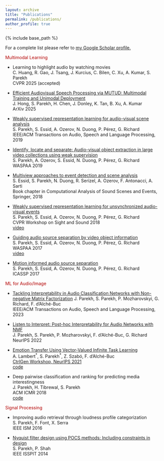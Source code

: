 ```yaml
---
layout: archive
title: "Publications"
permalink: /publications/
author_profile: true
---
```


{% include base_path %}


For a complete list please refer to <u><a href="https://scholar.google.com/citations?user=0k_gLpsAAAAJ&hl=en">my Google Scholar profile</a>.</u>

<p style="color:#b30000;"> Multimodal Learning </p>

- Learning to highlight audio by watching movies  
C. Huang, R. Gao, J. Tsang, J. Kurcius, C. Bilen, C. Xu, A. Kumar, S. Parekh  
CVPR 2025 (accepted)

- [Efficient Audiovisual Speech Processing via MUTUD: Multimodal Training and Unimodal Deployment](https://arxiv.org/abs/2501.18157)  
J. Hong, S. Parekh, H. Chen, J. Donley, K. Tan, B. Xu, A. Kumar  
ArXiv 2025

- [Weakly supervised representation learning for audio-visual scene analysis](https://perso.telecom-paristech.fr/grichard/Publications/2019-IEEE_TASLP_Parekh.pdf)    
S. Parekh, S. Essid, A. Ozerov, N. Duong, P. Pérez, G. Richard  
IEEE/ACM Transactions on Audio, Speech and Language Processing, 2019

- [Identify, locate and separate: Audio-visual object extraction in large video collections using weak supervision](https://arxiv.org/abs/1811.04000)    
S. Parekh, A. Ozerov, S. Essid, N. Duong, P. Pérez, G. Richard  
WASPAA 2019

- [Multiview approaches to event detection and scene analysis](https://hal.science/hal-01620341/file/chapter9%20(1).pdf)    
S. Essid, S. Parekh, N. Duong, R. Serizel, A. Ozerov, F. Antonacci, A. Sarti  
Book chapter in Computational Analysis of Sound Scenes and Events, Springer, 2018

- [Weakly supervised representation learning for unsynchronized audio-visual events](https://arxiv.org/abs/1804.07345)    
S. Parekh, S. Essid, A. Ozerov, N. Duong, P. Pérez, G. Richard  
CVPR Workshop on Sight and Sound 2018     
[video](https://www.youtube.com/watch?v=C-jrZ9SDMDY)  

- [Guiding audio source separation by video object information](https://perso.telecom-paristech.fr/essid/papers/SP_WASPAA-17.pdf)    
S. Parekh, S. Essid, A. Ozerov, N. Duong, P. Pérez, G. Richard  
WASPAA 2017  
[video](https://www.youtube.com/watch?v=8H3RF3vOeco)

- [Motion informed audio source separation](https://hal.archives-ouvertes.fr/hal-01447977/document)    
S. Parekh, S. Essid, A. Ozerov, N. Duong, P. Pérez, G. Richard  
ICASSP 2017

<p style="color:#b30000;">ML for Audio/Image </p>

- [Tackling Interpretability in Audio Classification Networks with Non-negative Matrix Factorization](https://arxiv.org/abs/2305.07132) 
J. Parekh, S. Parekh, P. Mozharovskyi, G. Richard, F. d’Alché-Buc  
IEEE/ACM Transactions on Audio, Speech and Language Processing, 2023  

- [Listen to Interpret: Post-hoc Interpretability for Audio Networks with NMF](https://arxiv.org/abs/2202.11479)  
J. Parekh, S. Parekh, P. Mozharovskyi, F. d’Alché-Buc, G. Richard  
NeurIPS 2022  

- [Emotion Transfer Using Vector-Valued Infinite Task Learning](/files/vITL_emotransfer.pdf)  
A. Lambert<sup>\*</sup>, S. Parekh<sup>\*</sup>, Z. Szabó, F. d’Alché-Buc  
[CtrlGen Workshop, NeurIPS 2021](https://ctrlgenworkshop.github.io/)  
[code](https://github.com/allambert/torch_itl/tree/master)

- Deep pairwise classification and ranking for predicting media interestingness  
J. Parekh, H. Tibrewal, S. Parekh  
ACM ICMR 2018   
[code](https://github.com/jayneelparekh/Interestingness_ICMR)

<p style="color:#b30000;">Signal Processing </p>

- Improving audio retrieval through loudness profile categorization  
S. Parekh, F. Font, X. Serra  
IEEE ISM 2016

- [Nyquist filter design using POCS methods: Including constraints in design](https://arxiv.org/abs/1305.3446)  
S. Parekh, P. Shah  
IEEE ISSPIT 2014  

<!--
### Book Chapter and Journals
- Tackling Interpretability in Audio Classification Networks with Non-negative Matrix Factorization  
J. Parekh, S. Parekh, P. Mozharovskyi, G. Richard, F. d’Alché-Buc  
IEEE/ACM Transactions on Audio, Speech and Language Processing, 2023  
[paper](https://arxiv.org/abs/2305.07132)

- Weakly supervised representation learning for audio-visual scene analysis  
S. Parekh, S. Essid, A. Ozerov, N. Duong, P. Pérez, G. Richard  
IEEE/ACM Transactions on Audio, Speech and Language Processing, 2019

- Multiview approaches to event detection and scene analysis  
S. Essid, S. Parekh, N. Duong, R. Serizel, A. Ozerov, F. Antonacci, A. Sarti  
Book chapter in Computational Analysis of Sound Scenes and Events, Springer, 2018

### International Conferences and Workshops

- Learning to highlight audio by watching movies  
C. Huang, R. Gao, J. Tsang, J. Kurcius, C. Bilen, C. Xu, A. Kumar, S. Parekh  
Accepted to CVPR 2025

- Listen to Interpret: Post-hoc Interpretability for Audio Networks with NMF  
J. Parekh, S. Parekh, P. Mozharovskyi, F. d’Alché-Buc, G. Richard  
NeurIPS 2022  
[paper](https://arxiv.org/abs/2202.11479)

- Emotion Transfer Using Vector-Valued Infinite Task Learning  
A. Lambert<sup>\*</sup>, S. Parekh<sup>\*</sup>, Z. Szabó, F. d’Alché-Buc  
[CtrlGen Workshop, NeurIPS 2021](https://ctrlgenworkshop.github.io/)  
[paper](/files/vITL_emotransfer.pdf), [code](https://github.com/allambert/torch_itl/tree/master)

- Identify, locate and separate: Audio-visual object extraction in large video collections using weak supervision  
S. Parekh, A. Ozerov, S. Essid, N. Duong, P. Pérez, G. Richard  
WASPAA 2019     
[paper](https://arxiv.org/abs/1811.04000), [supplementary material](https://perso.telecom-paristech.fr/sparekh/ile2019_supp.html)

- Deep pairwise classification and ranking for predicting media interestingness  
J. Parekh, H. Tibrewal, S. Parekh  
ACM ICMR 2018   
[code](https://github.com/jayneelparekh/Interestingness_ICMR)

- Weakly supervised representation learning for unsynchronized audio-visual events  
S. Parekh, S. Essid, A. Ozerov, N. Duong, P. Pérez, G. Richard  
CVPR Workshop on Sight and Sound 2018     
[paper](https://arxiv.org/abs/1804.07345), [video](https://www.youtube.com/watch?v=C-jrZ9SDMDY)  

- Guiding audio source separation by video object information  
S. Parekh, S. Essid, A. Ozerov, N. Duong, P. Pérez, G. Richard  
WASPAA 2017  
[video](https://www.youtube.com/watch?v=8H3RF3vOeco)

- Motion informed audio source separation  
S. Parekh, S. Essid, A. Ozerov, N. Duong, P. Pérez, G. Richard  
ICASSP 2017  
[paper](https://hal.archives-ouvertes.fr/hal-01447977/document)

- Improving audio retrieval through loudness profile categorization  
S. Parekh, F. Font, X. Serra  
IEEE ISM 2016

- Nyquist filter design using POCS methods: Including constraints in design  
S. Parekh, P. Shah  
IEEE ISSPIT 2014  
[paper](https://arxiv.org/abs/1305.3446)


### Filed Patents 
- Weakly Supervised Learning for Audio-Visual Events, 2018.  
S. Parekh, S. Essid, A. Ozerov, N. Duong, P. Pérez, G. Richard  
EP3540634A1

- New approaches to motion informed audio source separation, 2017.  
S. Parekh, S. Essid, A. Ozerov, N. Duong, P. Pérez, G. Richard  
US15956021


### Thesis
- Learning representations for robust audio-visual scene analysis    
PhD Thesis, Université Paris-Saclay, 2019.  
[manuscript](https://pastel.archives-ouvertes.fr/tel-02115465)

- Improving Audio Retrieval through Content and Metadata Categorization  
Master's Thesis, Universitat Pompeu Fabra, 2015.  
[manuscript](https://doi.org/10.5281/zenodo.3733039)

-->


